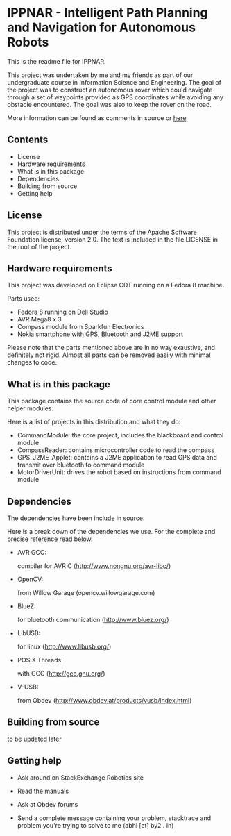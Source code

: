 IPPNAR - Intelligent Path Planning and Navigation for Autonomous Robots
=============================================================================

This is the readme file for IPPNAR. 

This project was undertaken by me and my friends as part of our undergraduate
course in Information Science and Engineering. The goal of the project was to
construct an autonomous rover which could navigate through a set of waypoints
provided as GPS coordinates while avoiding any obstacle encountered. The goal
was also to keep the rover on the road.

More information can be found as comments in source or [here](http://by2.in/ippnar)

Contents
--------
 * License
 * Hardware requirements
 * What is in this package
 * Dependencies
 * Building from source
 * Getting help

License
-------

This project is distributed under the terms of the Apache Software Foundation
license, version 2.0. The text is included in the file LICENSE in the root
of the project.

Hardware requirements
------------------------------------

This project was developed on Eclipse CDT running on a Fedora 8 machine.

Parts used:
 * Fedora 8 running on Dell Studio
 * AVR Mega8 x 3
 * Compass module from Sparkfun Electronics
 * Nokia smartphone with GPS, Bluetooth and J2ME support
 
Please note that the parts mentioned above are in no way exaustive, and
definitely not rigid. Almost all parts can be removed easily with minimal
changes to code.

What is in this package
-----------------------

This package contains the source code of core control module and other helper
modules.

Here is a list of projects in this distribution and what they do:
 - CommandModule: the core project, includes the blackboard and control module
 - CompassReader: contains microcontroller code to read the compass
 - GPS_J2ME_Applet: contains a J2ME application to read GPS data and transmit over
   bluetooth to command module
 - MotorDriverUnit: drives the robot based on instructions from command module

Dependencies
------------

The dependencies have been include in source.

Here is a break down of the dependencies we use. For the complete and precise
reference read below.

 - AVR GCC:

    compiler for AVR C (http://www.nongnu.org/avr-libc/)

 - OpenCV:

 	from Willow Garage (opencv.willowgarage.com)

 - BlueZ:

    for bluetooth communication (http://www.bluez.org/)

 - LibUSB:

    for linux (http://www.libusb.org/)

 - POSIX Threads:

    with GCC (http://gcc.gnu.org/)

 - V-USB:

    from Obdev (http://www.obdev.at/products/vusb/index.html)

Building from source
---------------------------

to be updated later

Getting help
------------

 - Ask around on StackExchange Robotics site

 - Read the manuals

 - Ask at Obdev forums

 - Send a complete message containing your problem, stacktrace and problem
   you're trying to solve to me (abhi [at] by2 . in)